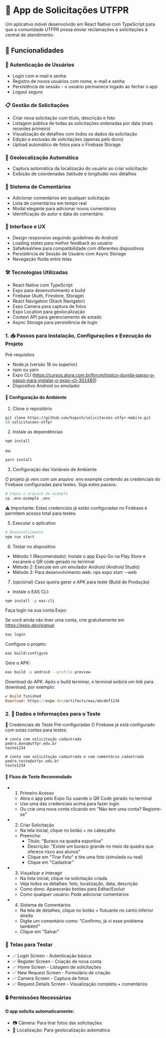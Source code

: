 # 📱 App de Solicitações UTFPR
Um aplicativo móvel desenvolvido em React Native com TypeScript para que a comunidade UTFPR possa enviar reclamações e solicitações à central de atendimento.

## 🚀 Funcionalidades

### 🔐 Autenticação de Usuários
- Login com e-mail e senha
- Registro de novos usuários com nome, e-mail e senha
- Persistência de sessão - o usuário permanece logado ao fechar o app
- Logout seguro

### 📋 Gestão de Solicitações
- Criar nova solicitação com título, descrição e foto
- Listagem pública de todas as solicitações ordenadas por data (mais recentes primeiro)
- Visualização de detalhes com todos os dados da solicitação
- Edição e exclusão de solicitações (apenas pelo dono)
- Upload automático de fotos para o Firebase Storage

### 📍 Geolocalização Automática
- Captura automática da localização do usuário ao criar solicitação
- Exibição de coordenadas (latitude e longitude) nos detalhes

### 💬 Sistema de Comentários
- Adicionar comentários em qualquer solicitação
- Lista de comentários em tempo real
- Modal elegante para adicionar novos comentários
- Identificação do autor e data do comentário

### 🎨 Interface e UX
- Design responsivo seguindo guidelines do Android
- Loading states para melhor feedback ao usuário
- SafeAreaView para compatibilidade com diferentes dispositivos
- Persistência de Sessão de Usuário com Async Storage
- Navegação fluida entre telas

### 🛠 Tecnologias Utilizadas
- React Native com TypeScript
- Expo para desenvolvimento e build
- Firebase (Auth, Firestore, Storage)
- React Navigation (Stack Navigator)
- Expo Camera para captura de fotos
- Expo Location para geolocalização
- Context API para gerenciamento de estado
- Async Storage para persistência de login

### 1. 📥 Passos para Instalação, Configurações e Execução do Projeto
Pré-requisitos

- Node.js (versão 16 ou superior)
- npm ou yarn
- Expo CLI (https://cursos.alura.com.br/forum/topico-duvida-passo-a-passo-para-instalar-o-expo-cli-302480)
- Dispositivo Android ou emulador

#### 🔧 Configuração do Ambiente
1. Clone o repositório
```bash
git clone https://github.com/kopsch/solicitacoes-utfpr-mobile.git
cd solicitacoes-utfpr
```
2. Instale as dependências
```bash 
npm install
```
ou
```bash 
yarn install
```
3. Configuração das Variáveis de Ambiente

O projeto já vem com um arquivo .env.example contendo as credenciais do Firebase configuradas para testes. Siga estes passos:

```bash
# Copie o arquivo de exemplo
cp .env.example .env
```

⚠️ Importante: Estas credenciais já estão configuradas no Firebase e permitem acesso total para testes.

5. Executar o aplicativo
```bash
# Desenvolvimento
npm run start
```

6. Testar no dispositivo
- Método 1 (Recomendado): Instale o app Expo Go na Play Store e escaneie o QR code gerado no terminal
- Método 2: Execute em um emulador Android (Android Studio)
- Método 3: Para desenvolvimento web: npx expo start --web

7. (opcional) Caso queira gerar o APK para teste (Build de Produção) 

-  Instale o EAS CLI:
```bash
npm install -g eas-cli
```
Faça login na sua conta Expo:

Se você ainda não tiver uma conta, crie gratuitamente em https://expo.dev/signup

```bash
eas login
```

Configure o projeto:

```bash
eas build:configure
```

Gere o APK:

```bash
eas build -p android --profile preview
```

Download do APK:
Após o build terminar, o terminal exibirá um link para download, por exemplo:

```ruby
✔ Build finished
Download: https://expo.dev/artifacts/eas/abcdef1234
```

### 2. 🧪 Dados e Informações para o Teste
🔑 Credenciais de Teste Pré-configuradas
O Firebase já está configurado com estas contas para testes:

```text
# conta com solicitação cadastrada
pedro.dono@utfpr.edu.br
teste1234

# conta sem solicitação cadastrada e com comentário cadastrado
pedro.teste@utfpr.edu.br
teste1234
```

#### 🎯 Fluxo de Teste Recomendado
- 1. Primeiro Acesso
    - Abra o app pelo Expo Go usando o QR Code gerado no terminal
    - Use uma das credenciais acima para fazer login
    - Ou crie uma nova conta clicando em "Não tem uma conta? Registre-se"

- 2. Criar Solicitação
    - Na tela inicial, clique no botão + no cabeçalho
    - Preencha:
        - Título: "Buraco na quadra esportiva"
        - Descrição: "Existe um buraco grande no meio da quadra que oferece risco aos alunos"
        - Clique em "Tirar Foto" e tire uma foto (simulada ou real)
        - Clique em "Cadastrar"

- 3. Visualizar e Interagir
    - Na lista inicial, clique na solicitação criada
    - Veja todos os detalhes: foto, localização, data, descrição
    - Como dono: Aparecerão botões para Editar/Excluir
    - Como qualquer usuário: Pode adicionar comentários

- 4. Sistema de Comentários
    - Na tela de detalhes, clique no botão + flutuante no canto inferior direito
    - Digite um comentário como: "Confirmo, já vi esse problema também!"
    - Clique em "Salvar"

### 📱 Telas para Testar
- ✅ Login Screen - Autenticação básica
- ✅ Register Screen - Criação de nova conta
- ✅ Home Screen - Listagem de solicitações
- ✅ New Request Screen - Formulário de criação
- ✅ Camera Screen - Captura de fotos
- ✅ Request Details Screen - Visualização completa + comentários

### 🔒 Permissões Necessárias
#### O app solicita automaticamente:
- 📷 Câmera: Para tirar fotos das solicitações
- 📍 Localização: Para geolocalização automática
